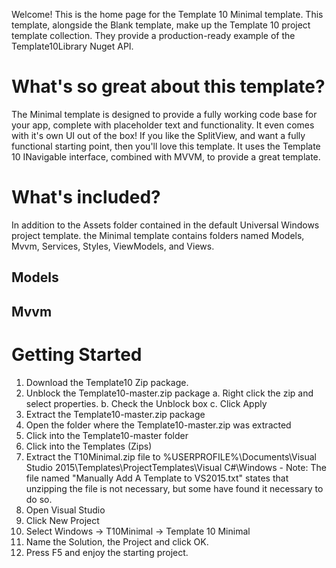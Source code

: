 Welcome! This is the home page for the Template 10 Minimal template. This template, alongside the Blank template, make up the Template 10 project template collection. They provide a production-ready example of the Template10Library Nuget API. 
# What's so great about this template?
The Minimal template is designed to provide a fully working code base for your app, complete with placeholder text and functionality. It even comes with it's own UI out of the box! If you like the SplitView, and want a fully functional starting point, then you'll love this template. It uses the Template 10 INavigable interface, combined with MVVM, to provide a great template.
# What's included?
In addition to the Assets folder contained in the default Universal Windows project template. the Minimal template contains folders named Models, Mvvm, Services, Styles, ViewModels, and Views. 
## Models ##
## Mvvm ##
# Getting Started #
1. Download the Template10 Zip package.
2. Unblock the Template10-master.zip package
    a. Right click the zip and select properties. 
    b. Check the Unblock box
    c. Click Apply
4. Extract the Template10-master.zip package
5. Open the folder where the Template10-master.zip was extracted
6. Click into the Template10-master folder
7. Click into the Templates (Zips)
8. Extract the T10Minimal.zip file to %USERPROFILE%\Documents\Visual Studio 2015\Templates\ProjectTemplates\Visual C#\Windows - Note: The file named "Manually Add A Template to VS2015.txt" states that unzipping the file is not necessary, but some have found it necessary to do so. 
9. Open Visual Studio
10. Click New Project
11. Select Windows -> T10Minimal -> Template 10 Minimal
12. Name the Solution, the Project and click OK. 
13. Press F5 and enjoy the starting project. 
